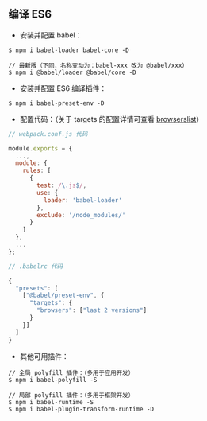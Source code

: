 ## 编译 ES6

* 安装并配置 babel：
```shell
$ npm i babel-loader babel-core -D

// 最新版（下同，名称变动为：babel-xxx 改为 @babel/xxx）
$ npm i @babel/loader @babel/core -D
```

* 安装并配置 ES6 编译插件：
```shell
$ npm i babel-preset-env -D
```

* 配置代码：（关于 targets 的配置详情可查看 [browserslist](https://www.npmjs.com/package/browserslist)）
```js
// webpack.conf.js 代码

module.exports = {
  ...,
  module: {
    rules: [
      {
        test: /\.js$/,
        use: {
          loader: 'babel-loader'
        },
        exclude: '/node_modules/'
      }
    ]
  },
  ...
};
```

```js
// .babelrc 代码

{
  "presets": [
    ["@babel/preset-env", {
      "targets": {
        "browsers": ["last 2 versions"]
      }
    }]
  ]
}
```

* 其他可用插件：
```shell
// 全局 polyfill 插件：（多用于应用开发）
$ npm i babel-polyfill -S

// 局部 polyfill 插件：（多用于框架开发）
$ npm i babel-runtime -S
$ npm i babel-plugin-transform-runtime -D
```